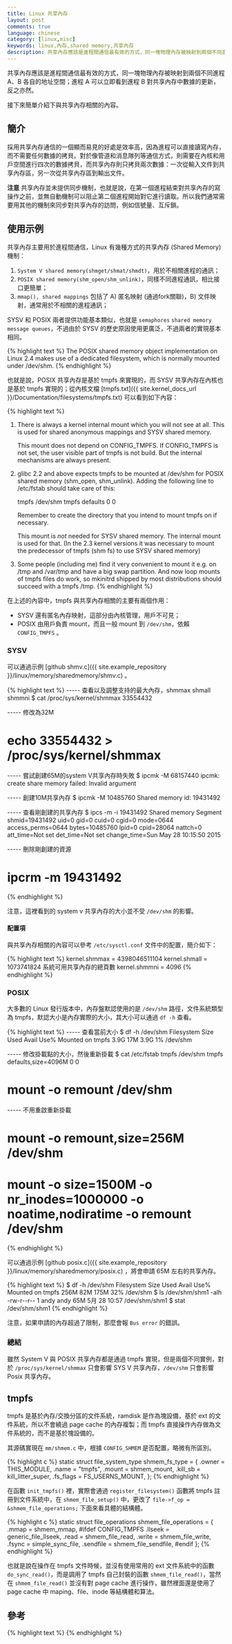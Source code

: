 ```yaml
---
title: Linux 共享內存
layout: post
comments: true
language: chinese
category: [linux,misc]
keywords: linux,內存,shared memory,共享內存
description: 共享內存應該是進程間通信最有效的方式，同一塊物理內存被映射到兩個不同進程 A、B 各自的地址空間；進程 A 可以立即看到進程 B 對共享內存中數據的更新，反之亦然。接下來簡單介紹下與共享內存相關的內容。
---
```


共享內存應該是進程間通信最有效的方式，同一塊物理內存被映射到兩個不同進程 A、B 各自的地址空間；進程 A 可以立即看到進程 B 對共享內存中數據的更新，反之亦然。

接下來簡單介紹下與共享內存相關的內容。

<!-- more -->

## 簡介

採用共享內存通信的一個顯而易見的好處是效率高，因為進程可以直接讀寫內存，而不需要任何數據的拷貝。對於像管道和消息隊列等通信方式，則需要在內核和用戶空間進行四次的數據拷貝，而共享內存則只拷貝兩次數據：一次從輸入文件到共享內存區，另一次從共享內存區到輸出文件。

<!--
實際上，進程之間在共享內存時，並不總是讀寫少量數據後就 解除映射，有新的通信時，再重新建立共享內存區域。而是保持共享區域，直到通信完畢為止，這樣，數據內容一直保存在共享內存中，並沒有寫回文件。共享內存 中的內容往往是在解除映射時才寫回文件的。因此，採用共享內存的通信方式效率是非常高的。
-->

**注意** 共享內存並未提供同步機制，也就是說，在第一個進程結束對共享內存的寫操作之前，並無自動機制可以阻止第二個進程開始對它進行讀取。所以我們通常需要用其他的機制來同步對共享內存的訪問，例如信號量、互斥鎖。

<!--

1、shmget函數
該函數用來創建共享內存，它的原型為：
    int shmget(key_t key, size_t size, int shmflg);
第一個參數，與信號量的semget函數一樣，程序需要提供一個參數key（非0整數），它有效地為共享內存段命名，shmget函數成功時返回一個與key相關的共享內存標識符（非負整數），用於後續的共享內存函數。調用失敗返回-1.

不相關的進程可以通過該函數的返回值訪問同一共享內存，它代表程序可能要使用的某個資源，程序對所有共享內存的訪問都是間接的，程序先通過調用shmget函數並提供一個鍵，再由系統生成一個相應的共享內存標識符（shmget函數的返回值），只有shmget函數才直接使用信號量鍵，所有其他的信號量函數使用由semget函數返回的信號量標識符。

第二個參數，size以字節為單位指定需要共享的內存容量

第三個參數，shmflg是權限標誌，它的作用與open函數的mode參數一樣，如果要想在key標識的共享內存不存在時，創建它的話，可以與IPC_CREAT做或操作。共享內存的權限標誌與文件的讀寫權限一樣，舉例來說，0644,它表示允許一個進程創建的共享內存被內存創建者所擁有的進程向共享內存讀取和寫入數據，同時其他用戶創建的進程只能讀取共享內存。

2、shmat函數
第一次創建完共享內存時，它還不能被任何進程訪問，shmat函數的作用就是用來啟動對該共享內存的訪問，並把共享內存連接到當前進程的地址空間。它的原型如下：
[cpp] view plain copy
print?在CODE上查看代碼片派生到我的代碼片

    void *shmat(int shm_id, const void *shm_addr, int shmflg);

第一個參數，shm_id是由shmget函數返回的共享內存標識。
第二個參數，shm_addr指定共享內存連接到當前進程中的地址位置，通常為空，表示讓系統來選擇共享內存的地址。
第三個參數，shm_flg是一組標誌位，通常為0。

調用成功時返回一個指向共享內存第一個字節的指針，如果調用失敗返回-1.

3、shmdt函數
該函數用於將共享內存從當前進程中分離。注意，將共享內存分離並不是刪除它，只是使該共享內存對當前進程不再可用。它的原型如下：
[cpp] view plain copy
print?在CODE上查看代碼片派生到我的代碼片

    int shmdt(const void *shmaddr);

參數shmaddr是shmat函數返回的地址指針，調用成功時返回0，失敗時返回-1.

4、shmctl函數
與信號量的semctl函數一樣，用來控制共享內存，它的原型如下：
[cpp] view plain copy
print?在CODE上查看代碼片派生到我的代碼片

    int shmctl(int shm_id, int command, struct shmid_ds *buf);

第一個參數，shm_id是shmget函數返回的共享內存標識符。

第二個參數，command是要採取的操作，它可以取下面的三個值 ：
    IPC_STAT：把shmid_ds結構中的數據設置為共享內存的當前關聯值，即用共享內存的當前關聯值覆蓋shmid_ds的值。
    IPC_SET：如果進程有足夠的權限，就把共享內存的當前關聯值設置為shmid_ds結構中給出的值
    IPC_RMID：刪除共享內存段

第三個參數，buf是一個結構指針，它指向共享內存模式和訪問權限的結構。
shmid_ds結構至少包括以下成員：
[cpp] view plain copy
print?在CODE上查看代碼片派生到我的代碼片

    struct shmid_ds
    {
        uid_t shm_perm.uid;
        uid_t shm_perm.gid;
        mode_t shm_perm.mode;
    };


三、使用共享內存進行進程間通信
說了這麼多，又到了實戰的時候了。下面就以兩個不相關的進程來說明進程間如何通過共享內存來進行通信。其中一個文件shmread.c創建共享內存，並讀取其中的信息，另一個文件shmwrite.c向共享內存中寫入數據。為了方便操作和數據結構的統一，為這兩個文件定義了相同的數據結構，定義在文件shmdata.c中。結構shared_use_st中的written作為一個可讀或可寫的標誌，非0：表示可讀，0表示可寫，text則是內存中的文件。

shmdata.h的源代碼如下：
[cpp] view plain copy
print?在CODE上查看代碼片派生到我的代碼片

    #ifndef _SHMDATA_H_HEADER
    #define _SHMDATA_H_HEADER

    #define TEXT_SZ 2048

    struct shared_use_st
    {
        int written;//作為一個標誌，非0：表示可讀，0表示可寫
        char text[TEXT_SZ];//記錄寫入和讀取的文本
    };

    #endif

源文件shmread.c的源代碼如下：
[cpp] view plain copy
print?在CODE上查看代碼片派生到我的代碼片

    #include <unistd.h>
    #include <stdlib.h>
    #include <stdio.h>
    #include <sys/shm.h>
    #include "shmdata.h"

    int main()
    {
        int running = 1;//程序是否繼續運行的標誌
        void *shm = NULL;//分配的共享內存的原始首地址
        struct shared_use_st *shared;//指向shm
        int shmid;//共享內存標識符
        //創建共享內存
        shmid = shmget((key_t)1234, sizeof(struct shared_use_st), 0666|IPC_CREAT);
        if(shmid == -1)
        {
            fprintf(stderr, "shmget failed\n");
            exit(EXIT_FAILURE);
        }
        //將共享內存連接到當前進程的地址空間
        shm = shmat(shmid, 0, 0);
        if(shm == (void*)-1)
        {
            fprintf(stderr, "shmat failed\n");
            exit(EXIT_FAILURE);
        }
        printf("\nMemory attached at %X\n", (int)shm);
        //設置共享內存
        shared = (struct shared_use_st*)shm;
        shared->written = 0;
        while(running)//讀取共享內存中的數據
        {
            //沒有進程向共享內存定數據有數據可讀取
            if(shared->written != 0)
            {
                printf("You wrote: %s", shared->text);
                sleep(rand() % 3);
                //讀取完數據，設置written使共享內存段可寫
                shared->written = 0;
                //輸入了end，退出循環（程序）
                if(strncmp(shared->text, "end", 3) == 0)
                    running = 0;
            }
            else//有其他進程在寫數據，不能讀取數據
                sleep(1);
        }
        //把共享內存從當前進程中分離
        if(shmdt(shm) == -1)
        {
            fprintf(stderr, "shmdt failed\n");
            exit(EXIT_FAILURE);
        }
        //刪除共享內存
        if(shmctl(shmid, IPC_RMID, 0) == -1)
        {
            fprintf(stderr, "shmctl(IPC_RMID) failed\n");
            exit(EXIT_FAILURE);
        }
        exit(EXIT_SUCCESS);
    }

源文件shmwrite.c的源代碼如下：
[cpp] view plain copy
print?在CODE上查看代碼片派生到我的代碼片

    #include <unistd.h>
    #include <stdlib.h>
    #include <stdio.h>
    #include <string.h>
    #include <sys/shm.h>
    #include "shmdata.h"

    int main()
    {
        int running = 1;
        void *shm = NULL;
        struct shared_use_st *shared = NULL;
        char buffer[BUFSIZ + 1];//用於保存輸入的文本
        int shmid;
        //創建共享內存
        shmid = shmget((key_t)1234, sizeof(struct shared_use_st), 0666|IPC_CREAT);
        if(shmid == -1)
        {
            fprintf(stderr, "shmget failed\n");
            exit(EXIT_FAILURE);
        }
        //將共享內存連接到當前進程的地址空間
        shm = shmat(shmid, (void*)0, 0);
        if(shm == (void*)-1)
        {
            fprintf(stderr, "shmat failed\n");
            exit(EXIT_FAILURE);
        }
        printf("Memory attached at %X\n", (int)shm);
        //設置共享內存
        shared = (struct shared_use_st*)shm;
        while(running)//向共享內存中寫數據
        {
            //數據還沒有被讀取，則等待數據被讀取,不能向共享內存中寫入文本
            while(shared->written == 1)
            {
                sleep(1);
                printf("Waiting...\n");
            }
            //向共享內存中寫入數據
            printf("Enter some text: ");
            fgets(buffer, BUFSIZ, stdin);
            strncpy(shared->text, buffer, TEXT_SZ);
            //寫完數據，設置written使共享內存段可讀
            shared->written = 1;
            //輸入了end，退出循環（程序）
            if(strncmp(buffer, "end", 3) == 0)
                running = 0;
        }
        //把共享內存從當前進程中分離
        if(shmdt(shm) == -1)
        {
            fprintf(stderr, "shmdt failed\n");
            exit(EXIT_FAILURE);
        }
        sleep(2);
        exit(EXIT_SUCCESS);
    }

再來看看運行的結果：



分析：
1、程序shmread創建共享內存，然後將它連接到自己的地址空間。在共享內存的開始處使用了一個結構struct_use_st。該結構中有個標誌written，當共享內存中有其他進程向它寫入數據時，共享內存中的written被設置為0，程序等待。當它不為0時，表示沒有進程對共享內存寫入數據，程序就從共享內存中讀取數據並輸出，然後重置設置共享內存中的written為0，即讓其可被shmwrite進程寫入數據。

2、程序shmwrite取得共享內存並連接到自己的地址空間中。檢查共享內存中的written，是否為0，若不是，表示共享內存中的數據還沒有被完，則等待其他進程讀取完成，並提示用戶等待。若共享內存的written為0，表示沒有其他進程對共享內存進行讀取，則提示用戶輸入文本，並再次設置共享內存中的written為1，表示寫完成，其他進程可對共享內存進行讀操作。

四、關於前面的例子的安全性討論
這個程序是不安全的，當有多個程序同時向共享內存中讀寫數據時，問題就會出現。可能你會認為，可以改變一下written的使用方式，例如，只有當written為0時進程才可以向共享內存寫入數據，而當一個進程只有在written不為0時才能對其進行讀取，同時把written進行加1操作，讀取完後進行減1操作。這就有點像文件鎖中的讀寫鎖的功能。咋看之下，它似乎能行得通。但是這都不是原子操作，所以這種做法是行不能的。試想當written為0時，如果有兩個進程同時訪問共享內存，它們就會發現written為0，於是兩個進程都對其進行寫操作，顯然不行。當written為1時，有兩個進程同時對共享內存進行讀操作時也是如些，當這兩個進程都讀取完是，written就變成了-1.

要想讓程序安全地執行，就要有一種進程同步的進制，保證在進入臨界區的操作是原子操作。例如，可以使用前面所講的信號量來進行進程的同步。因為信號量的操作都是原子性的。

五、使用共享內存的優缺點
1、優點：我們可以看到使用共享內存進行進程間的通信真的是非常方便，而且函數的接口也簡單，數據的共享還使進程間的數據不用傳送，而是直接訪問內存，也加快了程序的效率。同時，它也不像匿名管道那樣要求通信的進程有一定的父子關係。

2、缺點：共享內存沒有提供同步的機制，這使得我們在使用共享內存進行進程間通信時，往往要藉助其他的手段來進行進程間的同步工作。
-->

## 使用示例

共享內存主要用於進程間通信，Linux 有幾種方式的共享內存 (Shared Memory) 機制：

1. ```System V shared memory(shmget/shmat/shmdt)```，用於不相關進程的通訊；
2. ```POSIX shared memory(shm_open/shm_unlink)```，同樣不同進程通訊，相比接口更簡單；
3. ```mmap(), shared mappings``` 包括了 A) 匿名映射 (通過fork關聯)，B) 文件映射，通常用於不相關的進程通訊；

SYSV 和 POSIX 兩者提供功能基本類似，也就是 ```semaphores``` ```shared memory``` ```message queues```，不過由於 SYSV 的歷史原因使用更廣泛，不過兩者的實現基本相同。

{% highlight text %}
The POSIX shared memory object implementation on Linux 2.4 makes use of
a dedicated filesystem, which is normally mounted under /dev/shm.
{% endhighlight %}

也就是說，POSIX 共享內存是基於 tmpfs 來實現的，而 SYSV 共享內存在內核也是基於 tmpfs 實現的；從內核文檔 [tmpfs.txt]({{ site.kernel_docs_url }}/Documentation/filesystems/tmpfs.txt) 可以看到如下內容：

{% highlight text %}
1) There is always a kernel internal mount which you will not see at
   all. This is used for shared anonymous mappings and SYSV shared
   memory.

   This mount does not depend on CONFIG_TMPFS. If CONFIG_TMPFS is not
   set, the user visible part of tmpfs is not build. But the internal
   mechanisms are always present.

2) glibc 2.2 and above expects tmpfs to be mounted at /dev/shm for
   POSIX shared memory (shm_open, shm_unlink). Adding the following
   line to /etc/fstab should take care of this:

    tmpfs   /dev/shm    tmpfs   defaults    0 0

   Remember to create the directory that you intend to mount tmpfs on
   if necessary.

   This mount is _not_ needed for SYSV shared memory. The internal
   mount is used for that. (In the 2.3 kernel versions it was
   necessary to mount the predecessor of tmpfs (shm fs) to use SYSV
   shared memory)

3) Some people (including me) find it very convenient to mount it
   e.g. on /tmp and /var/tmp and have a big swap partition. And now
   loop mounts of tmpfs files do work, so mkinitrd shipped by most
   distributions should succeed with a tmpfs /tmp.
{% endhighlight %}

在上述的內容中，tmpfs 與共享內存相關的主要有兩個作用：

* SYSV 還有匿名內存映射，這部分由內核管理，用戶不可見；
* POSIX 由用戶負責 mount，而且一般 mount 到 ```/dev/shm```，依賴 ```CONFIG_TMPFS``` 。

### SYSV

可以通過示例 [github shmv.c]({{ site.example_repository }}/linux/memory/sharedmemory/shmv.c) 。

{% highlight text %}
----- 查看以及調整支持的最大內存，shmmax shmall shmmni
$ cat /proc/sys/kernel/shmmax
33554432

----- 修改為32M
# echo 33554432 > /proc/sys/kernel/shmmax

----- 嘗試創建65M的system V共享內存時失敗
$ ipcmk -M 68157440
ipcmk: create share memory failed: Invalid argument

----- 創建10M共享內存
$ ipcmk -M 10485760
Shared memory id: 19431492

----- 查看剛創建的共享內存
$ ipcs -m -i 19431492
Shared memory Segment shmid=19431492
uid=0   gid=0   cuid=0  cgid=0
mode=0644       access_perms=0644
bytes=10485760  lpid=0  cpid=28064      nattch=0
att_time=Not set
det_time=Not set
change_time=Sun May 28 10:15:50 2015

----- 刪除剛創建的資源
# ipcrm -m 19431492
{% endhighlight %}

注意，這裡看到的 system v 共享內存的大小並不受 ```/dev/shm``` 的影響。

<!--
System V共享內存把所有共享數據放在共享內存區，任何想要訪問該數據的進程都必須在本進程的地址空間新增一塊內存區域，用來映射存放共享數據的物理內存頁面。System V共享內存通過shmget函數獲得或創建一個IPC共享內存區域，並返回相應的標識符，內核在保證shmget獲得或創建一個共享內存區，初始化該共享內存區相應的shmid_kernel結構，同時還將在特殊文件系統shm中創建並打開一個同名文件，並在內存中建立起該文件的相應的dentry及inode結構，新打開的文件不屬於任何一個進程，所有這一切都是系統調用shmget函數完成的。
-->

#### 配置項

與共享內存相關的內容可以參考 ```/etc/sysctl.conf``` 文件中的配置，簡介如下：

{% highlight text %}
kernel.shmmax = 4398046511104
kernel.shmall = 1073741824     系統可用共享內存的總頁數
kernel.shmmni = 4096
{% endhighlight %}

<!-- http://www.361way.com/ipcs-shared-memory/5144.html -->

### POSIX

大多數的 Linux 發行版本中，內存盤默認使用的是 `/dev/shm` 路徑，文件系統類型為 tmpfs，默認大小是內存實際的大小，其大小可以通過 `df -h` 查看。

{% highlight text %}
----- 查看當前大小
$ df -h /dev/shm
Filesystem      Size  Used Avail Use% Mounted on
tmpfs           3.9G   17M  3.9G   1% /dev/shm

----- 修改掛載點的大小，然後重新掛載
$ cat /etc/fstab
tmpfs /dev/shm tmpfs defaults,size=4096M 0 0
# mount -o remount /dev/shm

----- 不用重啟重新掛載
# mount -o remount,size=256M /dev/shm
# mount -o size=1500M -o nr_inodes=1000000 -o noatime,nodiratime -o remount /dev/shm
{% endhighlight %}

可以通過示例 [github posix.c]({{ site.example_repository }}/linux/memory/sharedmemory/posix.c) ，將會申請 65M 左右的共享內存。

{% highlight text %}
$ df -h /dev/shm
Filesystem      Size  Used Avail Use% Mounted on
tmpfs           256M   82M  175M  32% /dev/shm
$ ls /dev/shm/shm1 -alh
-rw-r--r-- 1 andy andy 65M 5月  28 10:57 /dev/shm/shm1
$ stat /dev/shm/shm1
{% endhighlight %}

注意，如果申請的內存超過了限制，那麼會報 ```Bus error``` 的錯誤。

### 總結

雖然 System V 與 POSIX 共享內存都是通過 tmpfs 實現，但是兩個不同實例，對於 ```/proc/sys/kernel/shmmax``` 只會影響 SYS V 共享內存，```/dev/shm``` 只會影響 Posix 共享內存。

## tmpfs

tmpfs 是基於內存/交換分區的文件系統，ramdisk 是作為塊設備，基於 ext 的文件系統，所以不會繞過 page cache 的內存複製；而 tmpfs 直接操作內存做為文件系統的，而不是基於塊設備的。

其源碼實現在 `mm/shmem.c` 中，根據 `CONFIG_SHMEM` 是否配置，略微有所區別。

{% highlight c %}
static struct file_system_type shmem_fs_type = {
    .owner      = THIS_MODULE,
    .name       = "tmpfs",
    .mount      = shmem_mount,
    .kill_sb    = kill_litter_super,
    .fs_flags   = FS_USERNS_MOUNT,
};
{% endhighlight %}

在函數 `init_tmpfs()` 裡，實際會通過 `register_filesystem()` 函數將 tmpfs 註冊到文件系統中，在 `shmem_file_setup()` 中，更改了 `file->f_op = &shmem_file_operations;` 下面來看具體的結構體。

{% highlight c %}
static struct file_operations shmem_file_operations = {
    .mmap       = shmem_mmap,
#ifdef CONFIG_TMPFS
    .llseek     = generic_file_llseek,
    .read       = shmem_file_read,
    .write      = shmem_file_write,
    .fsync      = simple_sync_file,
    .sendfile   = shmem_file_sendfile,
#endif
};
{% endhighlight %}

也就是說在操作在 tmpfs 文件時候，並沒有使用常用的 ext 文件系統中的函數 `do_sync_read()`，而是調用了 tmpfs 自己封裝的函數 `shmem_file_read()`，當然在 `shmem_file_read()` 並沒有對 page cache 進行操作，雖然裡面還是使用了 page cache 中 maping、file、inode 等結構體和算法。


<!--
3. 函數shmem_file_read主要是調用do_shmem_file_read函數，在do_shmem_file_read函數中核心是shmem_getpage，通過索引和inode快速找到page.
-->

## 參考

<!--
[淺析Linux的共享內存與tmpfs文件系統](http://hustcat.github.io/shared-memory-tmpfs/)
-->

{% highlight text %}
{% endhighlight %}
